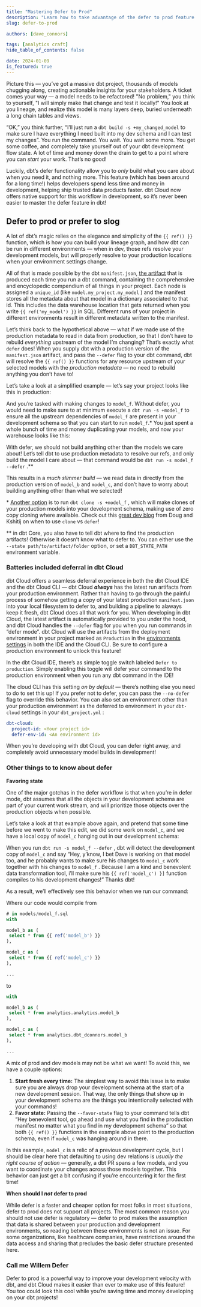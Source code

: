 ```yaml
---
title: "Mastering Defer to Prod"
description: "Learn how to take advantage of the defer to prod feature in dbt Cloud"
slug: defer-to-prod

authors: [dave_connors]

tags: [analytics craft]
hide_table_of_contents: false

date: 2024-01-09
is_featured: true
---
```


Picture this — you’ve got a massive dbt project, thousands of models chugging along, creating actionable insights for your stakeholders. A ticket comes your way &mdash; a model needs to be refactored! "No problem," you think to yourself, "I will simply make that change and test it locally!" You look at you lineage, and realize this model is many layers deep, buried underneath a long chain tables and views.

“OK,” you think further, “I’ll just run a `dbt build -s +my_changed_model` to make sure I have everything I need built into my dev schema and I can test my changes”. You run the command. You wait. You wait some more. You get some coffee, and completely take yourself out of your dbt development flow state. A lot of time and money down the drain to get to a point where you can *start* your work. That’s no good!

Luckily, dbt’s defer functionality allow you to *only* build what you care about when you need it, and nothing more. This feature (which has been around for a long time!) helps developers spend less time and money in development, helping ship trusted data products faster. dbt Cloud now offers native support for this workflow in development, so it’s never been easier to master the defer feature in dbt!
<!-- truncate -->
## Defer to prod or prefer to slog

A lot of dbt’s magic relies on the elegance and simplicity of the `{{ ref() }}` function, which is how you can build your lineage graph, and how dbt can be run in different environments &mdash; when in dev, those refs resolve your development models, but will properly resolve to your production locations when your environment settings change.

All of that is made possible by the dbt `manifest.json`, [the artifact](https://docs.getdbt.com/reference/artifacts/manifest-json) that is produced each time you run a dbt command, containing the comprehensive and encyclopedic compendium of all things in your project. Each node is assigned a `unique_id` (like `model.my_project.my_model` ) and the manifest stores all the metadata about that model in a dictionary associated to that id. This includes the data warehouse location that gets returned when you write `{{ ref('my_model') }}` in SQL. Different runs of your project in different environments result in different metadata written to the manifest.

Let’s think back to the hypothetical above &mdash; what if we made use of the production metadata to read in data from production, so that I don’t have to rebuild *everything* upstream of the model I’m changing? That’s exactly what `defer` does! When you supply dbt with a production version of the `manifest.json` artifact, and pass the `--defer` flag to your dbt command, dbt will resolve the `{{ ref() }}` functions for any resource upstream of your selected models with the *production metadata* — no need to rebuild anything you don’t have to!

Let’s take a look at a simplified example &mdash; let’s say your project looks like this in production:

<Lightbox src="/img/blog/2023-12-04-defer-in-development/prod-environment-plain.png" width="85%" title="A simplified dbt project running in production." />

And you’re tasked with making changes to `model_f`. Without defer, you would need to make sure to at minimum execute a `dbt run -s +model_f` to ensure all the upstream dependencies of `model_f` are present in your development schema so that you can start to run `model_f`.* You just spent a whole bunch of time and money duplicating your models, and now your warehouse looks like this:

<Lightbox src="/img/blog/2023-12-04-defer-in-development/prod-and-dev-full.png" width="85%" title="The whole project has been rebuilt into the dev schema, which can be time consuming and expensive!" />

With defer, we should not build anything other than the models we care about! Let’s tell dbt to use production metadata to resolve our refs, and only build the model I care about &mdash; that command would be `dbt run -s model_f --defer` .**

<Lightbox src="/img/blog/2023-12-04-defer-in-development/prod-and-dev-defer.png" width="85%" title="Using defer, we can only build one single model" />

This results in a *much slimmer build* &mdash; we read data in directly from the production version of `model_b` and `model_c`, and don’t have to worry about building anything other than what we selected!

\* [Another option](https://docs.getdbt.com/reference/commands/clone) is to run `dbt clone -s +model_f` , which will make clones of your production models into your development schema, making use of zero copy cloning where available. Check out this [great dev blog](https://docs.getdbt.com/blog/to-defer-or-to-clone) from Doug and Kshitij on when to use `clone` vs `defer`!

** in dbt Core, you also have to tell dbt where to find the production artifacts! Otherwise it doesn’t know what to defer to. You can either use the `--state path/to/artifact/folder` option, or set a `DBT_STATE_PATH` environment variable.

### Batteries included deferral in dbt Cloud

dbt Cloud offers a seamless deferral experience in both the dbt Cloud IDE and the dbt Cloud CLI — dbt Cloud ***always*** has the latest run artifacts from your production environment. Rather than having to go through the painful process of somehow getting a copy of your latest production `manifest.json` into your local filesystem to defer to, and building a pipeline to alaways keep it fresh, dbt Cloud does all that work for you. When developing in dbt Cloud, the latest artifact is automatically provided to you under the hood, and dbt Cloud handles the `--defer` flag for you when you run commands in “defer mode”. dbt Cloud will use the artifacts from the deployment environment in your project marked as `Production` in the [environments settings](https://docs.getdbt.com/docs/deploy/deploy-environments#set-as-production-environment) in both the IDE and the Cloud CLI. Be sure to configure a production environment to unlock this feature!

In the dbt Cloud IDE, there’s as simple toggle switch labeled `Defer to production`. Simply enabling this toggle will defer your command to the production environment when you run any dbt command in the IDE!

<Lightbox src="/img/blog/2023-12-04-defer-in-development/defer-toggle.png" title="The defer to prod toggle in the IDE" />

The cloud CLI has this setting *on by default* — there’s nothing else you need to do to set this up! If you prefer not to defer, you can pass the `--no-defer` flag to override this behavior. You can also set an environment other than your production environment as the deferred to environment in your `dbt-cloud` settings in your `dbt_project.yml` :

```yaml
dbt-cloud:
  project-id: <Your project id>
  defer-env-id: <An environment id>
```

When you’re developing with dbt Cloud, you can defer right away, and completely avoid unnecessary model builds in development!

### Other things to to know about defer

**Favoring state**

One of the major gotchas in the defer workflow is that when you’re in defer mode, dbt assumes that all the objects in your development schema are part of your current work stream, and will prioritize those objects over the production objects when possible.

Let’s take a look at that example above again, and pretend that some time before we went to make this edit, we did some work on `model_c`, and we have a local copy of `model_c` hanging out in our development schema:

<Lightbox src="/img/blog/2023-12-04-defer-in-development/prod-and-dev-model-c.png" width="85%" title="Hypothetical starting point, with a development copy of model_c in the development schema at the start of the development cycle." />

When you run `dbt run -s model_f --defer` , dbt will detect the development copy of `model_c` and say “Hey, y’know, I bet Dave is working on that model too, and he probably wants to make sure his changes to `model_c` work together with his changes to `model_f` . Because I am a kind and benevolent data transformation tool, i’ll make sure his `{{ ref('model_c') }]` function compiles to his development changes!” Thanks dbt!

As a result, we’ll effectively see this behavior when we run our command:

<Lightbox src="/img/blog/2023-12-04-defer-in-development/prod-and-dev-mixed.png" width="85%" title="With a development version of model_a in our dev schema, dbt will preferentially use that version instead of deferring" />

Where our code would compile from

```sql
# in models/model_f.sql
with 

model_b as (
 select * from {{ ref('model_b') }}
),

model_c as (
 select * from {{ ref('model_c') }}
),

...
```

to

```sql
with 

model_b as (
 select * from analytics.analytics.model_b
),

model_c as (
 select * from analytics.dbt_dconnors.model_b
),

...
```

A mix of prod and dev models may not be what we want! To avoid this, we have a couple options:

1. **Start fresh every time:** The simplest way to avoid this issue is to make sure you are always drop your development schema at the start of a new development session. That way, the only things that show up in your development schema are the things you intentionally selected with your commands!
2. **Favor state:** Passing the `--favor-state` flag to your command tells dbt “Hey benevolent tool, go ahead and use what you find in the production manifest no matter what you find in my development schema” so that both `{{ ref() }}` functions in the example above point to the production schema, even if `model_c` was hanging around in there.

In this example, `model_c` is a relic of a previous development cycle, but I should be clear here that defaulting to using dev relations is *usually the right course of action* &mdash; generally, a dbt PR spans a few models, and you want to coordinate your changes across those models together. This behavior can just get a bit confusing if you’re encountering it for the first time!

**When should I *not* defer to prod**

While defer is a faster and cheaper option for most folks in most situations, defer to prod does not support all projects. The most common reason you should not use defer is regulatory &mdash; defer to prod makes the assumption that data is shared between your production and development environments, so reading between these environments is not an issue. For some organizations, like healthcare companies, have restrictions around the data access and sharing that precludes the basic defer structure presented here.

### Call me Willem Defer

<Lightbox src="/img/blog/2023-12-04-defer-in-development/willem.png" title="Willem Dafoe after using the `-—defer` flag" />

Defer to prod is a powerful way to improve your development velocity with dbt, and dbt Cloud makes it easier than ever to make use of this feature! You too could look this cool while you’re saving time and money developing on your dbt projects!
